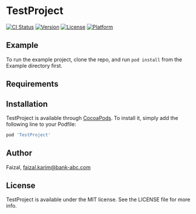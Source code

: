 # TestProject

[![CI Status](https://img.shields.io/travis/Faizal/TestProject.svg?style=flat)](https://travis-ci.org/Faizal/TestProject)
[![Version](https://img.shields.io/cocoapods/v/TestProject.svg?style=flat)](https://cocoapods.org/pods/TestProject)
[![License](https://img.shields.io/cocoapods/l/TestProject.svg?style=flat)](https://cocoapods.org/pods/TestProject)
[![Platform](https://img.shields.io/cocoapods/p/TestProject.svg?style=flat)](https://cocoapods.org/pods/TestProject)

## Example

To run the example project, clone the repo, and run `pod install` from the Example directory first.

## Requirements

## Installation

TestProject is available through [CocoaPods](https://cocoapods.org). To install
it, simply add the following line to your Podfile:

```ruby
pod 'TestProject'
```

## Author

Faizal, faizal.karim@bank-abc.com 

## License

TestProject is available under the MIT license. See the LICENSE file for more info.
